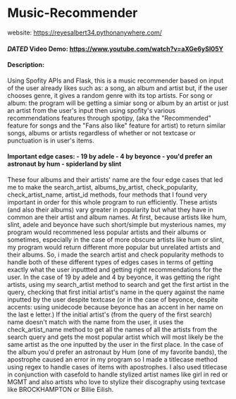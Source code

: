 # Music-Recommender
website: https://reyesalbert34.pythonanywhere.com/
#### ***DATED*** Video Demo: https://www.youtube.com/watch?v=aXGe6ySl05Y
#### Description:
Using Spofity APIs and Flask,
this is a music recommender based on input of the user
already likes such as: a song, an album and artist
but, if the user chooses genre, it gives a random genre with its top artists.
For song or album: the program will be getting a simiar song or album by an artist
or just an artist from the user's input then using spofity's various recommendations features through spotipy,
(aka the "Recommended" feature for songs and the "Fans also like" feature for artist) to return similar songs,
albums or artists regardless of whether or not textcase or punctuation is in user's items.

#### Important edge cases: - 19 by adele - 4 by beyonce - you'd prefer an astronaut by hum - spiderland by slint
These four albums and their artists' name are the four edge cases that led me to make
the search_artist, albums_by_artist, check_popularity, check_artist_name, artist_id methods,
four methods that I found very important in order for this whole program to run efficiently.
These artists (and also their albums) vary greater in popularity
but what they have in common are their artist and album names.
At first, because artists like hum, slint, adele and beyonce have such short/simple but mysterious names,
my program would recommened less popular artists and their albums
or sometimes, especially in the case of more obscure artists like hum or slint,
my program would return different more popular but unrelated artists and their albums.
So, i made the search artist and check popularity methods to handle both of these different types of edges cases
in terms of getting exactly what the user inputtted and getting right recommendations for the user.
In the case of 19 by adele and 4 by beyonce, it was getting the right artists,
using my search_artist method to search and get the first artist in the query,
checking that first initial artist's name in the query against the name inputted by the user despite textcase
(or in the case of beyonce, despite accents: using unidecode because beyonce has an accent in her name on the last e letter.)
If the initial artist's (from the query of the first search) name doesn't match with the name from the user,
it uses the check_artist_name method to get all the names of all the artists from the search query
and gets the most popular artist which will most likely be the same artist as the one inputted by the user in the first place.
In the case of the album you'd prefer an astronaut by Hum (one of my favorite bands),
the apostrophe caused an error in my program so I made a titlecase method using regex to handle cases of items with apostrophes.
I also used titlecase in conjunction with casefold to handle stylized artist names like girl in red or MGMT
and also artists who love to stylize their discography using textcase like BROCKHAMPTON or Billie Eilish.
